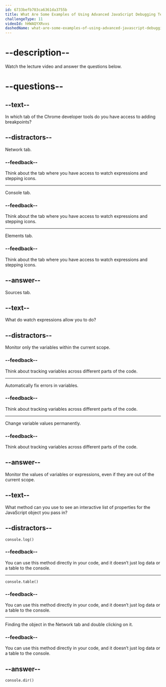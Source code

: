 ```yaml
---
id: 6733befb703ca6361da3755b
title: What Are Some Examples of Using Advanced JavaScript Debugging Techniques?
challengeType: 11
videoId: hHWAQYXRvxs
dashedName: what-are-some-examples-of-using-advanced-javascript-debugging-techniques
---
```


# --description--

Watch the lecture video and answer the questions below.

# --questions--

## --text--

In which tab of the Chrome developer tools do you have access to adding breakpoints?

## --distractors--

Network tab.

### --feedback--

Think about the tab where you have access to watch expressions and stepping icons.

---

Console tab.

### --feedback--

Think about the tab where you have access to watch expressions and stepping icons.

---

Elements tab.

### --feedback--

Think about the tab where you have access to watch expressions and stepping icons.

## --answer--

Sources tab.

## --text--

What do watch expressions allow you to do?

## --distractors--

Monitor only the variables within the current scope.

### --feedback--

Think about tracking variables across different parts of the code.

---

Automatically fix errors in variables.

### --feedback--

Think about tracking variables across different parts of the code.

---

Change variable values permanently.

### --feedback--

Think about tracking variables across different parts of the code.

## --answer--

Monitor the values of variables or expressions, even if they are out of the current scope.

## --text--

What method can you use to see an interactive list of properties for the JavaScript object you pass in?

## --distractors--

`console.log()`

### --feedback--

You can use this method directly in your code, and it doesn’t just log data or a table to the console.

---

`console.table()`

### --feedback--

You can use this method directly in your code, and it doesn’t just log data or a table to the console.

---

Finding the object in the Network tab and double clicking on it.

### --feedback--

You can use this method directly in your code, and it doesn’t just log data or a table to the console.

## --answer--

`console.dir()`

